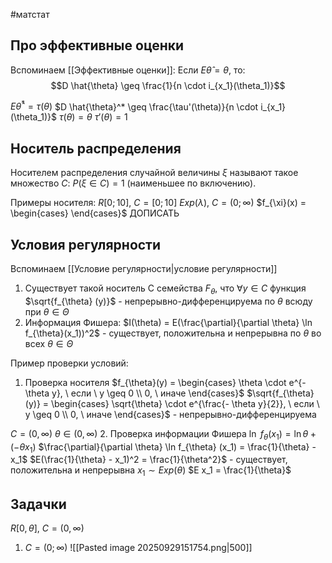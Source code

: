 #матстат 
## Про эффективные оценки
Вспоминаем [[Эффективные оценки]]:
Если $E \hat{\theta} = \theta$, то:
$$D \hat{\theta} \geq \frac{1}{n \cdot i_{x_1}(\theta_1)}$$

$E \hat{\theta}^* = \tau(\theta)$
$D \hat{\theta}^* \geq \frac{\tau'(\theta)}{n \cdot i_{x_1}(\theta_1)}$
$\tau(\theta) = \theta$
$\tau'(\theta) = 1$

## Носитель распределения
Носителем распределения случайной величины $\xi$ называют такое множество $C: \ P(\xi \in C) = 1$ (наименьшее по включению).

Примеры носителя:
$R[0; 10], \ C = [0; 10]$
$Exp(\lambda), \ C = (0; \infty)$
$f_{\xi}(x) = \begin{cases} \end{cases}$
ДОПИСАТЬ

## Условия регулярности
Вспоминаем [[Условие регулярности|условие регулярности]]
1. Существует такой носитель C семейства $F_{\theta}$, что $\forall y \in C$ функция $\sqrt{f_{\theta} (y)}$ - непрерывно-дифференцируема по $\theta$ всюду при $\theta \in \Theta$
2. Информация Фишера:
	$I(\theta) = E(\frac{\partial}{\partial \theta} \ln f_{\theta}(x_1))^2$ - существует, положительна и непрерывна по $\theta$ во всех $\theta \in \Theta$


Пример проверки условий:
1. Проверка носителя
$f_{\theta}(y) = \begin{cases} \theta \cdot e^{- \theta y}, \ если \ y \geq 0 \\ 0, \ иначе \end{cases}$
$\sqrt{f_{\theta}(y)} = \begin{cases} \sqrt{\theta} \cdot e^{\frac{- \theta y}{2}}, \ если \ y \geq 0 \\ 0, \ иначе \end{cases}$ - непрерывно-дифференцируема

$C = (0, \infty)$
$\theta \in (0, \infty)$
2. Проверка информации Фишера
	$\ln \ f_{\theta}(x_1) = \ln \theta + (- \theta x_1)$
	$\frac{\partial}{\partial \theta} \ln f_{\theta} (x_1) = \frac{1}{\theta} - x_1$
	$E(\frac{1}{\theta} - x_1)^2 = \frac{1}{\theta^2}$ - существует, положительна и непрерывна
	$x_1 \sim Exp(\theta)$
	$E x_1 = \frac{1}{\theta}$

## Задачки
$R[0, \theta], \ C = (0, \infty)$
1) $C = (0; \infty)$
![[Pasted image 20250929151754.png|500]]